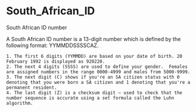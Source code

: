 # South_African_ID

South African ID number

A South African ID number is a 13-digit number which is defined by the following format: YYMMDDSSSSCAZ.

    1. The first 6 digits (YYMMDD) are based on your date of birth. 20 February 1992 is displayed as 920220.
    2. The next 4 digits (SSSS) are used to define your gender.  Females are assigned numbers in the range 0000-4999 and males from 5000-9999.
    3. The next digit (C) shows if you're an SA citizen status with 0 denoting that you were born a SA citizen and 1 denoting that you're a permanent resident.
    4. The last digit (Z) is a checksum digit – used to check that the number sequence is accurate using a set formula called the Luhn algorithm.
